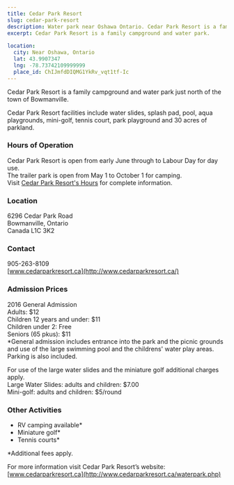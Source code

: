 ```yaml
---
title: Cedar Park Resort
slug: cedar-park-resort
description: Water park near Oshawa Ontario. Cedar Park Resort is a family campground and water park.
excerpt: Cedar Park Resort is a family campground and water park.
  
location:
  city: Near Oshawa, Ontario
  lat: 43.9907347
  lng: -78.73742109999999
  place_id: ChIJmfdDIQMG1YkRv_vqt1tf-Ic
---
```


Cedar Park Resort is a family campground and water park just north of the town of Bowmanville.

Cedar Park Resort facilities include water slides, splash pad, pool, aqua playgrounds, mini-golf, tennis court, park playground and 30 acres of parkland.

### Hours of Operation

Cedar Park Resort is open from early June through to Labour Day for day use.   
The trailer park is open from May 1 to October 1 for camping.  
Visit [Cedar Park Resort's Hours](http://www.cedarparkresort.ca/hours.php) for complete information.  

### Location

6296 Cedar Park Road   
Bowmanville, Ontario   
Canada L1C 3K2   

### Contact

905-263-8109   
[www.cedarparkresort.ca](http://www.cedarparkresort.ca/)  

### Admission Prices

2016 General Admission  
Adults: $12  
Children 12 years and under: $11  
Children under 2: Free  
Seniors (65 pkus): $11  
*General admission includes entrance into the park and the picnic grounds and use of the large swimming pool and the childrens' water play areas. Parking is also included.  

For use of the large water slides and the miniature golf additional charges apply.  
Large Water Slides: adults and children: $7.00    
Mini-golf: adults and children: $5/round

### Other Activities

- RV camping available*
- Miniature golf*
- Tennis courts*
 
*Additional fees apply.  

For more information visit Cedar Park Resort’s website: [www.cedarparkresort.ca](http://www.cedarparkresort.ca/waterpark.php)
